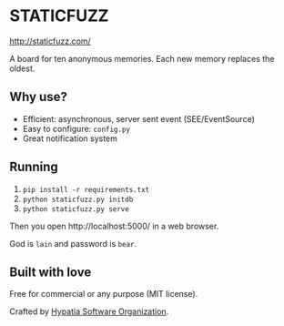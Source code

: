 # STATICFUZZ

http://staticfuzz.com/

A board for ten anonymous memories. Each new memory replaces the oldest. 

## Why use?

  * Efficient: asynchronous, server sent event (SEE/EventSource)
  * Easy to configure: `config.py`
  * Great notification system

## Running

  1. `pip install -r requirements.txt`
  2. `python staticfuzz.py initdb`
  2. `python staticfuzz.py serve`

Then you open http://localhost:5000/ in a web browser.

God is `lain` and password is `bear`.

## Built with love

Free for commercial or any purpose (MIT license).

Crafted by [Hypatia Software Organization](http://hypatia.software/).
